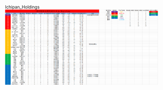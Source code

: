 Ichipan_Holdings
![Image text](https://raw.githubusercontent.com/magicyang1992/Ichipan_Holdings/main/ichipan.png)

